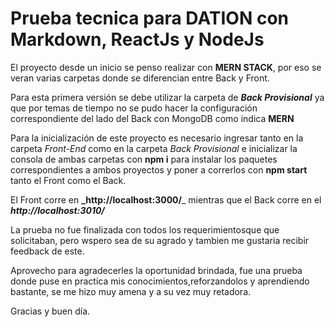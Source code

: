 # Prueba tecnica para DATION con Markdown, ReactJs y NodeJs

El proyecto desde un inicio se penso realizar con **MERN STACK**, por eso se veran varias carpetas donde se diferencian entre Back y Front.

Para esta primera versión se debe utilizar la carpeta de _**Back Provisional**_ ya que por temas de tiempo no se pudo hacer la configuración correspondiente del lado del Back con MongoDB como indica **MERN**

Para la inicialización de este proyecto es necesario ingresar tanto en la carpeta _Front-End_ como en la carpeta _Back Provisional_ e inicializar la consola de ambas carpetas con **npm i** para instalar los paquetes correspondientes a ambos proyectos y poner a correrlos con **npm start** tanto el Front como el Back.

El Front corre en **_http://localhost:3000/**_ mientras que el Back corre en el **_http://localhost:3010/_**

La prueba no fue finalizada con todos los requerimientosque que solicitaban, pero wspero sea de su agrado y tambien me gustaria recibir feedback de este.

Aprovecho para agradecerles la oportunidad brindada, fue una prueba donde puse en practica mis conocimientos,reforzandolos y aprendiendo bastante, se me hizo muy amena y a su vez muy retadora.

Gracias y buen día.
